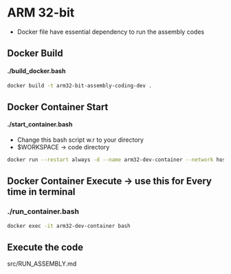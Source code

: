 # ARM 32-bit
- Docker file have essential dependency to run the assembly codes

## Docker Build
#### ./build_docker.bash

``` bash
docker build -t arm32-bit-assembly-coding-dev .
```
## Docker Container Start
#### ./start_container.bash
- Change this bash script w.r to your directory
- $WORKSPACE -> code directory
```bash
docker run --restart always -d --name arm32-dev-container --network host -it -v $WORKSPACE:/home/workspace arm32-bit-assembly-coding-dev
```

## Docker Container Execute -> use this for Every time in terminal
### ./run_container.bash
```bash
docker exec -it arm32-dev-container bash
```


## Execute the code 
src/RUN_ASSEMBLY.md

